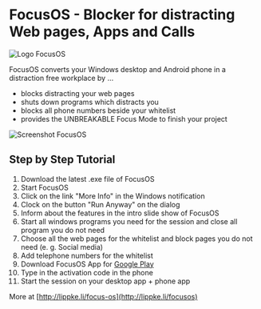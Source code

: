 # FocusOS - Blocker for distracting Web pages, Apps and Calls

![Logo FocusOS](https://lippke.li/wp-content/uploads/2020/10/FocusOSLogo-400x112.png "Logo Title Text 1")

FocusOS converts your Windows desktop and Android phone in a distraction free workplace by ...

- blocks distracting your web pages
- shuts down programs which distracts you
- blocks all phone numbers beside your whitelist
- provides the UNBREAKABLE Focus Mode to finish your project

![Screenshot FocusOS](https://fapi.lippke.li/img/MainFocusOS.png "Logo Title Text 1")

## Step by Step Tutorial

1. Download the latest .exe file of FocusOS
2. Start FocusOS
3. Click on the link "More Info" in the Windows notification
4. Clock on the button "Run Anyway" on the dialog
5. Inform about the features in the intro slide show of FocusOS
6. Start all windows programs you need for the session and close all program you do not need
7. Choose all the web pages for the whitelist and block pages you do not need (e. g. Social media)
8. Add telephone numbers for the whitelist
9. Download FocusOS App for [Google Play](https://s.pgei.de/playocus)
10. Type in the activation code in the phone
11. Start the session on your desktop app + phone app

More at [http://lippke.li/focus-os](http://lippke.li/focusos)
